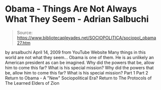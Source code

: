# Obama - Things Are Not Always What They Seem - Adrian Salbuchi

> Source: https://www.bibliotecapleyades.net/SOCIOPOLITICA/sociopol_obama27.htm

by arsalbuchi April 14, 2009
from YouTube Website
Many things in this world are not what they seem... Obama is one of them.
He is as unlikely an American president as can be imagined.
Why did the powers that be, allow him to come this far? What is his special mission?
Why did the powers that be, allow him to come this far?
What is his special mission?
Part 1
Part 2
Return to Obama - A "New" Sociopolitical Era?
Return to The Protocols of The Learned Elders of Zion
